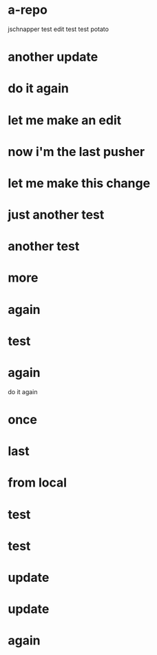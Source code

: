 # a-repo
jschnapper
test
edit
test
test
potato

# another update

# do it again

# let me make an edit

# now i'm the last pusher

# let me make this change

# just another test

# another test

# more

# again

# test

# again

do it again

# once

# last

# from local

# test

# test

# update

# update

# again
